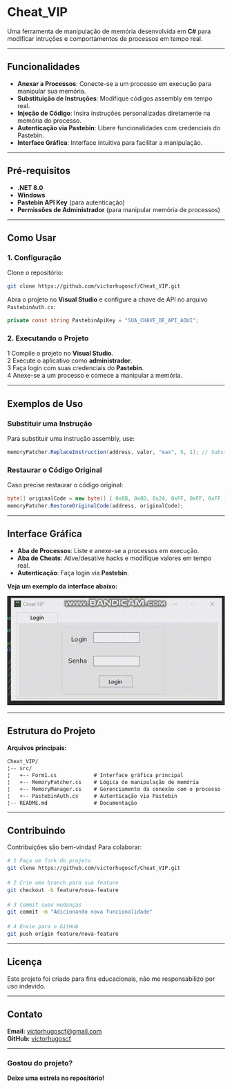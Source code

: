 # Cheat_VIP 

Uma ferramenta de manipulação de memória desenvolvida em **C#** para modificar intruções e comportamentos de processos em tempo real.  

---

## Funcionalidades  

-  **Anexar a Processos**: Conecte-se a um processo em execução para manipular sua memória.  
-  **Substituição de Instruções**: Modifique códigos assembly em tempo real.  
-  **Injeção de Código**: Insira instruções personalizadas diretamente na memória do processo.  
-  **Autenticação via Pastebin**: Libere funcionalidades com credenciais do Pastebin.  
-  **Interface Gráfica**: Interface intuitiva para facilitar a manipulação.  

---

## **Pré-requisitos**  

- **.NET 8.0**  
- **Windows**  
- **Pastebin API Key** (para autenticação)  
- **Permissões de Administrador** (para manipular memória de processos)  

---

## **Como Usar**  

### 1. **Configuração**  
Clone o repositório:  

```bash
git clone https://github.com/victorhugoscf/Cheat_VIP.git
```

Abra o projeto no **Visual Studio** e configure a chave de API no arquivo `PastebinAuth.cs`:  

```csharp
private const string PastebinApiKey = "SUA_CHAVE_DE_API_AQUI";
```

### 2. **Executando o Projeto**  
1 Compile o projeto no **Visual Studio**.  
2 Execute o aplicativo como **administrador**.  
3 Faça login com suas credenciais do **Pastebin**.  
4 Anexe-se a um processo e comece a manipular a memória.  

---

## **Exemplos de Uso**  

###  **Substituir uma Instrução**  
Para substituir uma instrução assembly, use:  

```csharp
memoryPatcher.ReplaceInstruction(address, valor, "eax", 5, 1); // Substitui 5 bytes e preenche 1 byte com NOP
```

### **Restaurar o Código Original**  
Caso precise restaurar o código original:  

```csharp
byte[] originalCode = new byte[] { 0x8B, 0x8D, 0x24, 0xFF, 0xFF, 0xFF }; // Código original
memoryPatcher.RestoreOriginalCode(address, originalCode);
```

---

## **Interface Gráfica**  

- **Aba de Processos**: Liste e anexe-se a processos em execução.  
- **Aba de Cheats**: Ative/desative hacks e modifique valores em tempo real.  
- **Autenticação**: Faça login via **Pastebin**.  

 **Veja um exemplo da interface abaixo:**  

![Interface Gráfica](interface.gif)


---

## **Estrutura do Projeto**  

 **Arquivos principais:**  

```
Cheat_VIP/
¦-- src/
¦   +-- Form1.cs            # Interface gráfica principal
¦   +-- MemoryPatcher.cs    # Lógica de manipulação de memória
¦   +-- MemoryManager.cs    # Gerenciamento da conexão com o processo
¦   +-- PastebinAuth.cs     # Autenticação via Pastebin
¦-- README.md               # Documentação
```

---

## **Contribuindo**  

Contribuições são bem-vindas! Para colaborar:  

```bash
# 1 Faça um fork do projeto
git clone https://github.com/victorhugoscf/Cheat_VIP.git

# 2 Crie uma branch para sua feature
git checkout -b feature/nova-feature

# 3 Commit suas mudanças
git commit -m "Adicionando nova funcionalidade"

# 4 Envie para o GitHub
git push origin feature/nova-feature
```

---

## **Licença**  

Este projeto foi criado para fins educacionais, não me responsabilizo por uso indevido.  

---

## **Contato**  

 **Email:** [victorhugoscf@gmail.com](mailto:victorhugoscf@gmail.com)  
 **GitHub:** [victorhugoscf](https://github.com/victorhugoscf)  

---

### **Gostou do projeto?**  

 **Deixe uma estrela no repositório!** 
